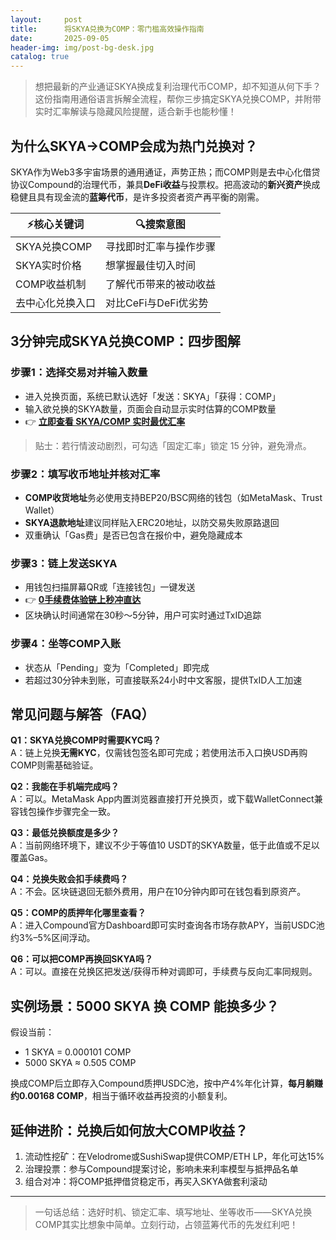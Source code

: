 ```yaml
---
layout:     post
title:      将SKYA兑换为COMP：零门槛高效操作指南
date:       2025-09-05
header-img: img/post-bg-desk.jpg
catalog: true
---
```


> 想把最新的产业通证SKYA换成复利治理代币COMP，却不知道从何下手？这份指南用通俗语言拆解全流程，帮你三步搞定SKYA兑换COMP，并附带实时汇率解读与隐藏风险提醒，适合新手也能秒懂！

## 为什么SKYA→COMP会成为热门兑换对？

SKYA作为Web3多宇宙场景的通用通证，声势正热；而COMP则是去中心化借贷协议Compound的治理代币，兼具**DeFi收益**与投票权。把高波动的**新兴资产**换成稳健且具有现金流的**蓝筹代币**，是许多投资者资产再平衡的刚需。

| ⚡核心关键词| 🔍搜索意图
|-----------|-------------
SKYA兑换COMP|寻找即时汇率与操作步骤
SKYA实时价格|想掌握最佳切入时间
COMP收益机制|了解代币带来的被动收益
去中心化兑换入口|对比CeFi与DeFi优劣势

## 3分钟完成SKYA兑换COMP：四步图解

### 步骤1：选择交易对并输入数量
- 进入兑换页面，系统已默认选好「发送：SKYA」「获得：COMP」  
- 输入欲兑换的SKYA数量，页面会自动显示实时估算的COMP数量  
- 👉 [**立即查看 SKYA/COMP 实时最优汇率**](https://okxdog.com/)

> 贴士：若行情波动剧烈，可勾选「固定汇率」锁定 15 分钟，避免滑点。

### 步骤2：填写收币地址并核对汇率
- **COMP收货地址**务必使用支持BEP20/BSC网络的钱包（如MetaMask、Trust Wallet）  
- **SKYA退款地址**建议同样贴入ERC20地址，以防交易失败原路退回  
- 双重确认「Gas费」是否已包含在报价中，避免隐藏成本

### 步骤3：链上发送SKYA
- 用钱包扫描屏幕QR或「连接钱包」一键发送  
- 👉 [**0手续费体验链上秒冲直达**](https://okxdog.com/)  
- 区块确认时间通常在30秒～5分钟，用户可实时通过TxID追踪

### 步骤4：坐等COMP入账
- 状态从「Pending」变为「Completed」即完成  
- 若超过30分钟未到账，可直接联系24小时中文客服，提供TxID人工加速

## 常见问题与解答（FAQ）

**Q1：SKYA兑换COMP时需要KYC吗？**  
A：链上兑换**无需KYC**，仅需钱包签名即可完成；若使用法币入口换USD再购COMP则需基础验证。

**Q2：我能在手机端完成吗？**  
A：可以。MetaMask App内置浏览器直接打开兑换页，或下载WalletConnect兼容钱包操作步骤完全一致。

**Q3：最低兑换额度是多少？**  
A：当前网络环境下，建议不少于等值10 USDT的SKYA数量，低于此值或不足以覆盖Gas。

**Q4：兑换失败会扣手续费吗？**  
A：不会。区块链退回无额外费用，用户在10分钟内即可在钱包看到原资产。

**Q5：COMP的质押年化哪里查看？**  
A：进入Compound官方Dashboard即可实时查询各市场存款APY，当前USDC池约3%–5%区间浮动。

**Q6：可以把COMP再换回SKYA吗？**  
A：可以。直接在兑换区把发送/获得币种对调即可，手续费与反向汇率同规则。

## 实例场景：5000 SKYA 换 COMP 能换多少？

假设当前：
- 1 SKYA = 0.000101 COMP  
- 5000 SKYA ≈ 0.505 COMP  

换成COMP后立即存入Compound质押USDC池，按中产4%年化计算，**每月躺赚约0.00168 COMP**，相当于循环收益再投资的小额复利。

## 延伸进阶：兑换后如何放大COMP收益？

1. 流动性挖矿：在Velodrome或SushiSwap提供COMP/ETH LP，年化可达15%  
2. 治理投票：参与Compound提案讨论，影响未来利率模型与抵押品名单  
3. 组合对冲：将COMP抵押借贷稳定币，再买入SKYA做套利滚动

---

> 一句话总结：选好时机、锁定汇率、填写地址、坐等收币——SKYA兑换COMP其实比想象中简单。立刻行动，占领蓝筹代币的先发红利吧！